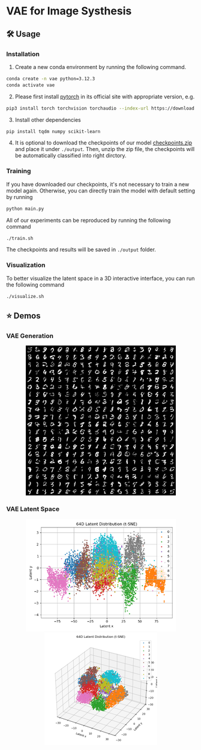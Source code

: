 # VAE for Image Systhesis

## :hammer_and_wrench: Usage

### Installation

1. Create a new conda environment by running the following command.

```bash
conda create -n vae python=3.12.3
conda activate vae
```

2. Please first install [pytorch](https://pytorch.org/get-started/locally/) in its official site with appropriate version, e.g.

```bash
pip3 install torch torchvision torchaudio --index-url https://download.pytorch.org/whl/cu124
```

3. Install other dependencies
   
```bash
pip install tqdm numpy scikit-learn
```

4. It is optional to download the checkpoints of our model [checkpoints.zip](w.com) and place it under `./output`. Then, unzip the zip file, the checkpoints will be automatically classified into right dirctory.

### Training

If you have downloaded our checkpoints, it's not necessary to train a new model again. Otherwise, you can directly train the model with default setting by running

```bash
python main.py
```

All of our experiments can be reproduced by running the following command

```bash
./train.sh
```

The checkpoints and results will be saved in `./output` folder.

### Visualization

To better visualize the latent space in a 3D interactive interface, you can run the following command

```bash
./visualize.sh
```

## :star: Demos

### VAE Generation

<p align="center"> <a>
<img src="./output/latent_64_epsilon_1.0/figure/output_64d.png" width="400" />
</a> </p>

### VAE Latent Space

<p align="center"> <a>
<img src="./output/latent_64_epsilon_1.0/figure/2D_latent_64d_tsne.png" width="400"><img src="./output/latent_64_epsilon_1.0/figure/3D_latent_64d_tsne.png" width="300" />
</a> </p>